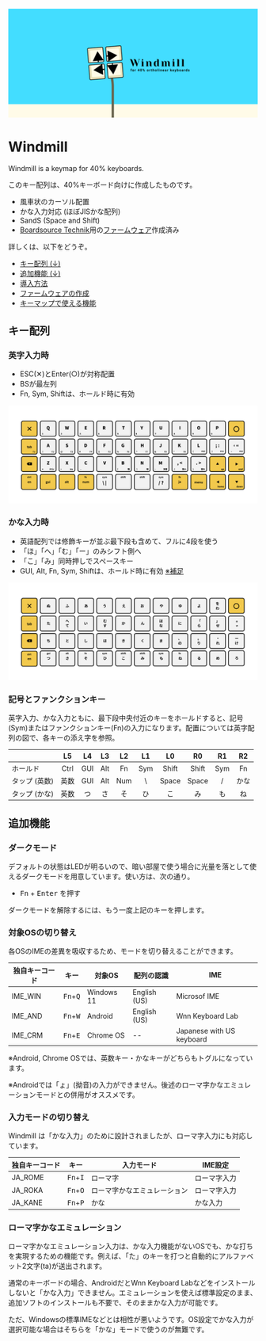![cover](docs/images/cover.png)

# Windmill
Windmill is a keymap for 40% keyboards.

このキー配列は、40%キーボード向けに作成したものです。

- 風車状のカーソル配置
- かな入力対応 (ほぼJISかな配列)
- SandS (Space and Shift)
- [Boardsource Technik](https://boardsource.xyz/store/5ffb9b01edd0447f8023fdb2)用の[ファームウェア](https://github.com/cognitom/windmill/releases)作成済み

詳しくは、以下をどうぞ。

- [キー配列 (↓)](#キー配列)
- [追加機能 (↓)](#追加機能)
- [導入方法](docs/install.md)
- [ファームウェアの作成](docs/build.md)
- [キーマップで使える機能](docs/keymap.md)

## キー配列

### 英字入力時

- ESC(✕)とEnter(○)が対称配置
- BSが最左列
- Fn, Sym, Shiftは、ホールド時に有効

![main](docs/images/layout-main.png)

### かな入力時

- 英語配列では修飾キーが並ぶ最下段も含めて、フルに4段を使う
- 「ほ」「へ」「む」「ー」のみシフト側へ
- 「こ」「み」同時押しでスペースキー
- GUI, Alt, Fn, Sym, Shiftは、ホールド時に有効 [※補足](docs/README.md#altguiは修飾キーかつ単打である問題)

![kana](docs/images/layout-kana.png)

### 記号とファンクションキー

英字入力、かな入力ともに、最下段中央付近のキーをホールドすると、記号(Sym)またはファンクションキー(Fn)の入力になります。配置については英字配列の図で、各キーの添え字を参照。

|  | L5 | L4| L3 | L2 | L1 | L0 | R0 | R1 | R2 |
|--|:--:|:--:|:--:|:--:|:--:|:--:|:--:|:--:|:--:|
| ホールド | Ctrl | GUI | Alt | Fn | Sym | Shift | Shift | Sym | Fn |
| タップ (英数) | 英数 | GUI | Alt | Num | \ | Space | Space | / | かな |
| タップ (かな) | 英数 | つ | さ | そ | ひ | こ | み | も | ね |

## 追加機能

### ダークモード

デフォルトの状態はLEDが明るいので、暗い部屋で使う場合に光量を落として使えるダークモードを用意しています。使い方は、次の通り。

- <kbd>Fn</kbd> + <kbd>Enter</kbd> を押す

ダークモードを解除するには、もう一度上記のキーを押します。

### 対象OSの切り替え

各OSのIMEの差異を吸収するため、モードを切り替えることができます。

| 独自キーコード | キー | 対象OS | 配列の認識 | IME |
|--|--|--|--|--|
| IME_WIN | <kbd>Fn</kbd>+<kbd>Q</kbd> | Windows 11 | English (US) | Microsof IME |
| IME_AND | <kbd>Fn</kbd>+<kbd>W</kbd> | Android | English (US) | Wnn Keyboard Lab |
| IME_CRM | <kbd>Fn</kbd>+<kbd>E</kbd> | Chrome OS | -- | Japanese with US keyboard |

※Android, Chrome OSでは、英数キー・かなキーがどちらもトグルになっています。

※Androidでは「ょ」(拗音)の入力ができません。後述のローマ字かなエミュレーションモードとの併用がオススメです。

### 入力モードの切り替え

Windmill は「かな入力」のために設計されましたが、ローマ字入力にも対応しています。

| 独自キーコード | キー | 入力モード | IME設定 |
|--|--|--|--|
| JA_ROME | <kbd>Fn</kbd>+<kbd>I</kbd> | ローマ字 | ローマ字入力 |
| JA_ROKA | <kbd>Fn</kbd>+<kbd>O</kbd> | ローマ字かなエミュレーション | ローマ字入力 |
| JA_KANE | <kbd>Fn</kbd>+<kbd>P</kbd> | かな | かな入力 |

### ローマ字かなエミュレーション

ローマ字かなエミュレーション入力は、かな入力機能がないOSでも、かな打ちを実現するための機能です。例えば、「た」のキーを打つと自動的にアルファベット2文字(ta)が送出されます。

通常のキーボードの場合、AndroidだとWnn Keyboard Labなどをインストールしないと「かな入力」できません。エミュレーションを使えば標準設定のまま、追加ソフトのインストールも不要で、そのままかな入力が可能です。

ただ、Windowsの標準IMEなどとは相性が悪いようです。OS設定でかな入力が選択可能な場合はそちらを「かな」モードで使うのが無難です。
